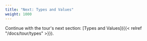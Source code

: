```yaml
---
title: "Next: Types and Values"
weight: 1000
---
```


Continue with the tour's next section:
[Types and Values]({{< relref "/docs/tour/types" >}}).
